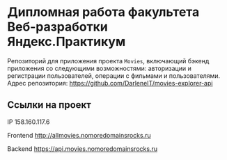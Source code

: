 # Дипломная работа факультета Веб-разработки Яндекс.Практикум
Репозиторий для приложения проекта `Movies`, включающий бэкенд приложения со следующими возможностями: авторизации и регистрации пользователей, операции с фильмами и пользователями. 
Адрес репозитория: https://github.com/DarleneIT/movies-explorer-api 

## Ссылки на проект

IP 158.160.117.6

Frontend http://allmovies.nomoredomainsrocks.ru

Backend https://api.movies.nomoredomainsrocks.ru
